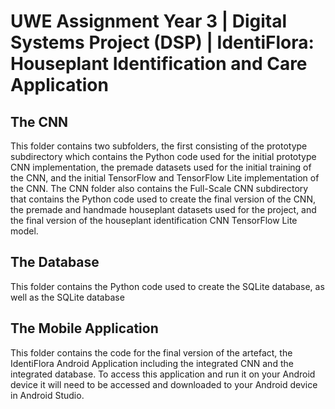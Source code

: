 # UWE Assignment Year 3 | Digital Systems Project (DSP) | IdentiFlora: Houseplant Identification and Care Application

## The CNN
This folder contains two subfolders, the first consisting of the prototype subdirectory which contains the Python code used for the initial prototype CNN implementation, the premade datasets used for the initial training of the CNN, and the initial TensorFlow and TensorFlow Lite implementation of the CNN. The CNN folder also contains the Full-Scale CNN subdirectory that contains the Python code used to create the final version of the CNN, the premade and handmade houseplant datasets used for the project, and the final version of the houseplant identification CNN TensorFlow Lite model.  

## The Database
This folder contains the Python code used to create the SQLite database, as well as the SQLite database 

## The Mobile Application
This folder contains the code for the final version of the artefact, the IdentiFlora Android Application including the integrated CNN and the integrated database. To access this application and run it on your Android device it will need to be accessed and downloaded to your Android device in Android Studio.
